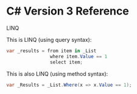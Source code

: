 # C# Version 3 Reference

LINQ

This is LINQ (using query syntax):

```csharp
var _results = from item in _List
                where item.Value == 1
                select item;
```

This is also LINQ (using method syntax):

```csharp
var _Results = _List.Where(x => x.Value == 1);
```
